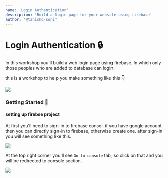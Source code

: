 ```yaml
---
name: 'Login Authentication'
description: 'Build a login page for your website using firebase'
author: '@tanishq-soni'
---
```


# Login Authentication 🔒

In this workshop you'll build a web login page using firebase. In which only those peoples who are added to database can login.

this is a workshop to help you make something like this 👇

<img src="https://cloud-mketa8pxq.vercel.app/1.png">

### Getting Started :rocket:
#### setting up firebse project
At first you'll need to sign-in to firebase consol. if you have google account then you can directly sign-in to firebase, otherwise create one.
after sign-in you will see something like this.

<img src="https://cloud-mketa8pxq.vercel.app/1.png">

At the top right corner you'll see `Go to console` tab, so click on that and you will be redirected to console section.

<img src="https://cloud-kfr44a6da.vercel.app/2.png">

